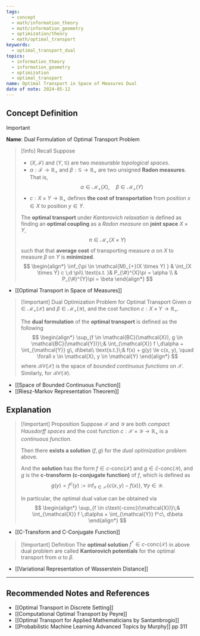 ```yaml
---
tags:
  - concept
  - math/information_theory
  - math/information_geometry
  - optimization/theory
  - math/optimal_transport
keywords:
  - optimal_transport_dual
topics:
  - information_theory
  - information_geometry
  - optimization
  - optimal_transport
name: Optimal Transport in Space of Measures Dual
date of note: 2024-05-12
---
```


## Concept Definition

>[!important]
>**Name**: Dual Formulation of Optimal Transport Problem


>[!info] Recall
>Suppose 
>- $(X, \mathscr{F})$ and $(Y, \mathscr{G})$ are two *measurable topological spaces*. 
>- $\alpha: \mathscr{F} \to \mathbb{R}_{+}$ and $\beta: \mathscr{G} \to \mathbb{R}_{+}$ are two unsigned **Radon measures**. That is, 
>  $$
>  \alpha \in \mathcal{M}_{+}(X), \quad \beta \in \mathcal{M}_{+}(Y)
> $$
>- $c: X \times Y \to \mathbb{R}_{+}$ defines **the cost of transportation** from position $x\in X$ to position $y \in Y$.
>
>The **optimal transport** under *Kantorovich relaxation* is defined as finding an **optimal coupling** as a *Radon measure* on **joint space** $X \times Y$,
>$$
>\pi \in \mathcal{M}_{+}(X \times Y)
>$$
>such that that **average cost** of transporting measure $\alpha$ on $X$ to measure $\beta$ on $Y$ is **minimized**. 
>$$
>\begin{align*}
>\inf_{\pi \in \mathcal{M}_{+}(X \times Y) } & \int_{X \times Y} c \;d \pi\\
\text{s.t. }&  P_{\#}^{X}\pi = \alpha \\
& P_{\#}^{Y}\pi = \beta
\end{align*}
>$$

- [[Optimal Transport in Space of Measures]]

>[!important] Dual Optimization Problem for Optimal Transport
>Given $\alpha \in \mathcal{M}_{+}(\mathcal{X})$ and $\beta \in \mathcal{M}_{+}(\mathcal{Y})$, and the cost function $c: X \times Y \to \mathbb{R}_{+}$.
>
>The **dual formulation** of the **optimal transport** is defined as the following 
>$$
>\begin{align*}
>\sup_{f \in \mathcal{BC}(\mathcal{X}), g \in \mathcal{BC}(\mathcal{Y})}\;&  \int_{\mathcal{X}} f \,d\alpha + \int_{\mathcal{Y}} g\, d\beta\\
>\text{s.t.}\;& f(x) + g(y) \le c(x, y), \quad \forall x \in \mathcal{X}, y \in \mathcal{Y} 
\end{align*}
>$$
>where $\mathcal{BC}(\mathcal{X})$ is the space of *bounded continuous functions* on $\mathcal{X}$. Similarly, for $\mathcal{BC}(\mathcal{Y})$.

- [[Space of Bounded Continuous Function]]
- [[Riesz-Markov Representation Theorem]]

## Explanation



>[!important] Proposition
>Suppose $\mathcal{X}$ and $\mathcal{Y}$ are both *compact Hausdorff spaces* and the cost function $c: \mathcal{X} \times \mathcal{Y} \to \mathbb{R}_{+}$ is a *continuous function.*
> 
>Then there **exists a solution** $(f, g)$ for the *dual optimization* problem above. 
>
>And the **solution** has the form $f \in c\text{-conc}(\mathcal{X})$ and $g \in \bar{c}\text{-conc}(\mathcal{Y})$, and $g$ is the **c-transform (c-conjugate function)** of $f$, which is defined as 
>$$
>g(y) = f^c(y) := \inf_{x \in \mathcal{X}}\{ c(x, y) - f(x) \}, \;\forall y\in \mathcal{Y}.
>$$
>
>In particular, the optimal dual value can be obtained via 
>$$
>\begin{align*}
>\sup_{f \in c\text{-conc}(\mathcal{X})}\;&  \int_{\mathcal{X}} f \,d\alpha + \int_{\mathcal{Y}} f^c\, d\beta
\end{align*}
>$$

- [[C-Transform and C-Conjugate Function]]

>[!important] Definition
>The **optimal solution** $f^{*} \in c\text{-conc}(\mathcal{X})$ in above dual problem are called **Kantorovich potentials** for the optimal transport from $\alpha$ to $\beta$. 

- [[Variational Representation of Wasserstein Distance]]



-----------
##  Recommended Notes and References

- [[Optimal Transport in Discrete Setting]]
- [[Computational Optimal Transport by Peyre]]
- [[Optimal Transport for Applied Mathematicians by Santambrogio]]
- [[Probabilistic Machine Learning Advanced Topics by Murphy]] pp 311